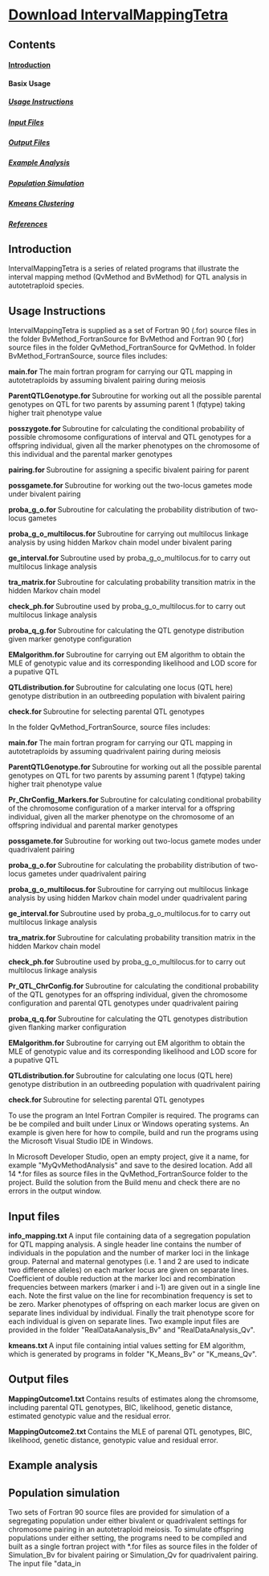 # [Download IntervalMappingTetra](https://github.com/JingChen1114/IntervalMappingTetra/archive/master.zip)

<h2> Contents </h2>

#### [Introduction](https://github.com/JingChen1114/IntervalMappingTetra#-Introduction-)

#### Basix Usage

##### [Usage Instructions](https://github.com/JingChen1114/IntervalMappingTetra#-usage-instructions-)

##### [Input Files](https://github.com/JingChen1114/IntervalMappingTetra#-input-files-)

##### [Output Files](https://github.com/JingChen1114/IntervalMappingTetra#-output-files-)

##### [Example Analysis](https://github.com/JingChen1114/IntervalMappingTetra#-example-analysis-)

##### [Population Simulation](https://github.com/JingChen1114/IntervalMappingTetra#-population-simulation-)

##### [Kmeans Clustering](https://github.com/JingChen1114/IntervalMappingTetra#-kmeans-clustering-)

##### [References](https://github.com/JingChen1114/IntervalMappingTetra#-references-)

<h2> Introduction </h2>

IntervalMappingTetra is a series of related programs that illustrate the interval mapping method (QvMethod and BvMethod) for QTL analysis in autotetraploid species.

<h2> Usage Instructions </h2>

IntervalMappingTetra is supplied as a set of Fortran 90 (.for) source files in the folder BvMethod_FortranSource for BvMethod and Fortran 90 (.for) source files in the folder QvMethod_FortranSource for QvMethod. In folder BvMethod_FortranSource, source files includes:

<b> main.for </b>
The main fortran program for carrying our QTL mapping in autotetraploids by assuming bivalent pairing during meiosis

<b> ParentQTLGenotype.for </b>
Subroutine for working out all the possible parental genotypes on QTL for two parents by assuming parent 1 (fqtype) taking higher trait phenotype value

<b> posszygote.for </b>
Subroutine for calculating the conditional probability of possible chromosome configurations of interval and QTL genotypes for a offspring individual, given all the marker phenotypes on the chromosome of this individual and the parental marker genotypes

<b> pairing.for </b>
Subroutine for assigning a specific bivalent pairing for parent

<b> possgamete.for </b>
Subroutine for working out the two-locus gametes mode under bivalent pairing

<b> proba_g_o.for </b>
Subroutine for calculating the probability distribution of two-locus gametes

<b> proba_g_o_multilocus.for </b>
Subroutine for carrying out multilocus linkage analysis by using hidden Markov chain model under bivalent paring

<b> ge_interval.for </b>
Subroutine used by proba_g_o_multilocus.for to carry out multilocus linkage analysis

<b> tra_matrix.for </b>
Subroutine for calculating probability transition matrix in the hidden Markov chain model

<b> check_ph.for </b>
Subroutine used by proba_g_o_multilocus.for to carry out multilocus linkage analysis

<b> proba_q_g.for </b>
Subroutine for calculating the QTL genotype distribution given marker genotype configuration

<b> EMalgorithm.for </b>
Subroutine for carrying out EM algorithm to obtain the MLE of genotypic value and its corresponding likelihood and LOD score for a pupative QTL

<b> QTLdistribution.for </b>
Subroutine for calculating one locus (QTL here) genotype distribution in an outbreeding population with bivalent pairing

<b> check.for </b>
Subroutine for selecting parental QTL genotypes



In the folder QvMethod_FortranSource, source files includes:

<b> main.for </b>
The main fortran program for carrying our QTL mapping in autotetraploids by assuming quadrivalent pairing during meiosis

<b> ParentQTLGenotype.for </b>
Subroutine for working out all the possible parental genotypes on QTL for two parents by assuming parent 1 (fqtype) taking higher trait phenotype value

<b> Pr_ChrConfig_Markers.for </b>
Subroutine for calculating conditional probability of the chromosome configuration of a marker interval for a offspring individual, given all the marker phenotype on the chromosome of an offspring individual and parental marker genotypes

<b> possgamete.for </b>
Subroutine for working out two-locus gamete modes under quadrivalent pairing

<b> proba_g_o.for </b>
Subroutine for calculating the probability distribution of two-locus gametes under quadrivalent pairing

<b> proba_g_o_multilocus.for </b>
Subroutine for carrying out multilocus linkage analysis by using hidden Markov chain model under quadrivalent paring

<b> ge_interval.for </b>
Subroutine used by proba_g_o_multilocus.for to carry out multilocus linkage analysis

<b> tra_matrix.for </b>
Subroutine for calculating probability transition matrix in the hidden Markov chain model

<b> check_ph.for </b>
Subroutine used by proba_g_o_multilocus.for to carry out multilocus linkage analysis

<b> Pr_QTL_ChrConfig.for </b>
Subroutine for calculating the conditional probability of the QTL genotypes for an offspring individual, given the chromosome configuration and parental QTL genotypes under quadrivalent pairing

<b> proba_q_q.for </b>
Subroutine for calculating the QTL genotypes distribution given flanking marker configuration

<b> EMalgorithm.for </b>
Subroutine for carrying out EM algorithm to obtain the MLE of genotypic value and its corresponding likelihood and LOD score for a pupative QTL

<b> QTLdistribution.for </b>
Subroutine for calculating one locus (QTL here) genotype distribution in an outbreeding population with quadrivalent pairing

<b> check.for </b>
Subroutine for selecting parental QTL genotypes

To use the program an Intel Fortran Compiler is required. The programs can be be compiled and built under Linux or Windows operating systems.
An example is given here for how to compile, build and run the programs using the Microsoft Visual Studio IDE in Windows.

In Microsoft Developer Studio, open an empty project, give it a name, for example "MyQvMethodAnalysis" and save to the desired location. Add all 14 *.for files as source files in the QvMethod_FortranSource folder to the project.
Build the solution from the Build menu and check there are no errors in the output window. 

<h2> Input files </h2>

<b> info_mapping.txt </b>
A input file containing data of a segregation population for QTL mapping analysis. A single header line contains the number of individuals in the population and the number of marker loci in the linkage group.  Paternal and maternal genotypes (i.e. 1 and 2 are used to indicate two difference alleles) on each marker locus are given on separate lines.  Coefficient of double reduction at the marker loci and recombination frequencies between markers (marker i and i-1) are given out in a single line each. Note the first value on the line for recombination frequency is set to be zero. Marker phenotypes of offspring on each marker locus are given on separate lines individual by individual. Finally the trait phenotype score for each individual is given on separate lines. Two example input files are provided in the folder "RealDataAanalysis_Bv" and "RealDataAnalysis_Qv".

<b> kmeans.txt </b>
A input file containing intial values setting for EM algorithm, which is generated by programs in folder "K_Means_Bv" or "K_means_Qv".

<h2> Output files </h2>

<b> MappingOutcome1.txt </b>
Contains results of estimates along the chromsome, including parental QTL genotypes, BIC, likelihood, genetic distance, estimated genotypic value and the residual error.

<b> MappingOutcome2.txt </b>
Contains the MLE of parenal QTL genotypes, BIC, likelihood, genetic distance, genotypic value and residual error. 

<h2> Example analysis </h2>

<h2> Population simulation </h2>
Two sets of Fortran 90 source files are provided for simulation of a segregating population under either bivalent or quadrivalent settings for chromosome pairing in an autotetraploid meiosis.
To simulate offspring populations under either setting, the programs need to be compiled and built as a single fortran project with  
*.for files as source files in the folder of Simulation_Bv for bivalent pairing or Simulation_Qv for quadrivalent pairing.
The input file "data_in
